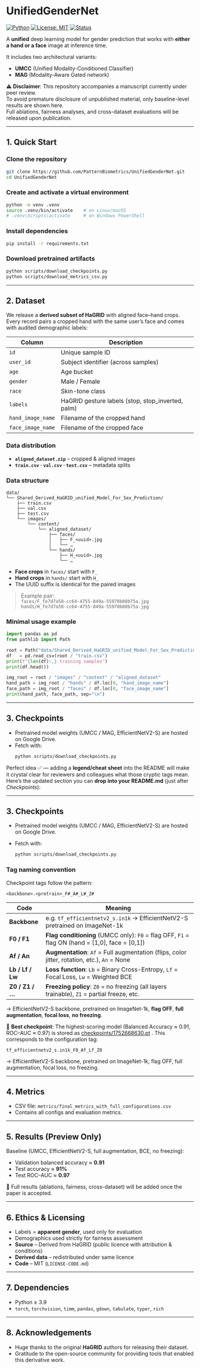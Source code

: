 # UnifiedGenderNet  
[![Python](https://img.shields.io/badge/python-3.9%2B-blue.svg)](https://www.python.org/)  [![License: MIT](https://img.shields.io/badge/License-MIT-green.svg)](LICENSE-CODE.md)  [![Status](https://img.shields.io/badge/status-under--review-yellow.svg)](#)  

A **unified** deep learning model for gender prediction that works with **either a hand or a face** image at inference time.  

It includes two architectural variants:
- **UMCC** (Unified Modality-Conditioned Classifier)  
- **MAG** (Modality-Aware Gated network)  

⚠️ **Disclaimer**: This repository accompanies a manuscript currently under peer review.  
To avoid premature disclosure of unpublished material, only baseline-level results are shown here.  
Full ablations, fairness analyses, and cross-dataset evaluations will be released upon publication.

---

## 1. Quick Start

### Clone the repository  

```bash
git clone https://github.com/PatternBiometrics/UnifiedGenderNet.git
cd UnifiedGenderNet
```

### Create and activate a virtual environment

```bash
python -m venv .venv
source .venv/bin/activate    # on Linux/macOS
# .venv\Scripts\activate     # on Windows PowerShell
```

### Install dependencies

```bash
pip install -r requirements.txt
```

### Download pretrained artifacts

```bash
python scripts/download_checkpoints.py
python scripts/download_metrics_csv.py
```

---

## 2. Dataset

We release a **derived subset of HaGRID** with aligned face–hand crops.  
Every record pairs a cropped hand with the same user’s face and comes with audited demographic labels:

| Column            | Description                               |
|-------------------|-------------------------------------------|
| `id`              | Unique sample ID                          |
| `user_id`         | Subject identifier (across samples)       |
| `age`             | Age bucket                                |
| `gender`          | Male / Female                             |
| `race`            | Skin-tone class                           |
| `labels`          | HaGRID gesture labels (stop, stop_inverted, palm) |
| `hand_image_name` | Filename of the cropped hand              |
| `face_image_name` | Filename of the cropped face              |

### Data distribution

* **`aligned_dataset.zip`** – cropped & aligned images  
* **`train.csv` · `val.csv` · `test.csv`** – metadata splits  

### Data structure

```
data/
└── Shared_Derived_HaGRID_unified_Model_For_Sex_Prediction/
    ├── train.csv
    ├── val.csv
    ├── test.csv
    └── images/
        └── content/
            └── aligned_dataset/
                ├── faces/
                │   ├── F_<uuid>.jpg
                │   └── …
                └── hands/
                    ├── H_<uuid>.jpg
                    └── …
```

* **Face crops** in `faces/` start with `F_`  
* **Hand crops** in `hands/` start with `H_`  
* The UUID suffix is identical for the paired images  

> Example pair:  
> `faces/F_fe7d7a58-cc64-4755-849a-55970b08b75a.jpg`  
> `hands/H_fe7d7a58-cc64-4755-849a-55970b08b75a.jpg`

### Minimal usage example

```python
import pandas as pd
from pathlib import Path

root = Path("data/Shared_Derived_HaGRID_unified_Model_For_Sex_Prediction")
df   = pd.read_csv(root / "train.csv")
print(f"{len(df):,} training samples")
print(df.head())

img_root = root / "images" / "content" / "aligned_dataset"
hand_path = img_root / "hands" / df.loc[0, "hand_image_name"]
face_path = img_root / "faces" / df.loc[0, "face_image_name"]
print(hand_path, face_path, sep="\n")
```

---

## 3. Checkpoints

* Pretrained model weights (UMCC / MAG, EfficientNetV2-S) are hosted on Google Drive.  
* Fetch with:  
  ```bash
  python scripts/download_checkpoints.py
  ```  
Perfect idea ✅ — adding a **legend/cheat sheet** into the README will make it crystal clear for reviewers and colleagues what those cryptic tags mean. Here’s the updated section you can **drop into your README.md** (just after *Checkpoints*):

---

## 3. Checkpoints

* Pretrained model weights (UMCC / MAG, EfficientNetV2-S) are hosted on Google Drive.
* Fetch with:

  ```bash
  python scripts/download_checkpoints.py
  ```

### Tag naming convention

Checkpoint tags follow the pattern:

```
<backbone>.<pretrain>_F#_A#_L#_Z#
```

| Code             | Meaning                                                                                           |
| ---------------- | ------------------------------------------------------------------------------------------------- |
| **Backbone**     | e.g. `tf_efficientnetv2_s.in1k` → EfficientNetV2-S pretrained on ImageNet-1k                      |
| **F0 / F1**      | **Flag conditioning** (UMCC only): `F0` = flag OFF, `F1` = flag ON (hand = \[1,0], face = \[0,1]) |
| **Af / An**      | **Augmentation**: `Af` = Full augmentation (flips, color jitter, rotation, etc.), `An` = None     |
| **Lb / Lf / Lw** | **Loss function**: `Lb` = Binary Cross-Entropy, `Lf` = Focal Loss, `Lw` = Weighted BCE            |
| **Z0 / Z1 / …**  | **Freezing policy**: `Z0` = no freezing (all layers trainable), `Z1` = partial freeze, etc.       |



→ EfficientNetV2-S backbone, pretrained on ImageNet-1k, **flag OFF**, **full augmentation**, **focal loss**, **no freezing**.


📌 **Best checkpoint**: The highest-scoring model (Balanced Accuracy ≈ 0.91, ROC–AUC ≈ 0.97) is stored as
[checkpoints/1752668630.pt](https://drive.google.com/file/d/1yK36dx8mdG5dvxZNNc50pHoALl77M9jX/view?usp=sharing) .
This corresponds to the configuration tag:

```
tf_efficientnetv2_s.in1k_F0_Af_Lf_Z0
```

→ EfficientNetV2-S backbone, pretrained on ImageNet-1k, flag OFF, full augmentation, focal loss, no freezing.

---

## 4. Metrics

* CSV file: `metrics/final_metrics_with_full_configurations.csv`  
* Contains all configs and evaluation metrics.  


---

## 5. Results (Preview Only)

Baseline (UMCC, EfficientNetV2-S, full augmentation, BCE, no freezing):

* Validation balanced accuracy ≈ **0.91**  
* Test accuracy ≈ **91%**  
* Test ROC–AUC ≈ **0.97**  

📌 Full results (ablations, fairness, cross-dataset) will be added once the paper is accepted.

---

## 6. Ethics & Licensing

* Labels = **apparent gender**, used only for evaluation  
* Demographics used strictly for fairness assessment  
* **Source** – Derived from HaGRID (public licence with attribution & conditions)  
* **Derived data** – redistributed under same licence  
* **Code** – MIT (`LICENSE-CODE.md`)  

---

## 7. Dependencies

* Python ≥ 3.9  
* `torch`, `torchvision`, `timm`, `pandas`, `gdown`, `tabulate`, `typer`, `rich`

---


## 8. Acknowledgements

* Huge thanks to the original **HaGRID** authors for releasing their dataset.  
* Gratitude to the open-source community for providing tools that enabled this derivative work.
